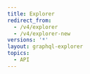 ```yaml
---
title: Explorer
redirect_from:
  - /v4/explorer
  - /v4/explorer-new
versions: '*'
layout: graphql-explorer
topics:
  - API
---
```


